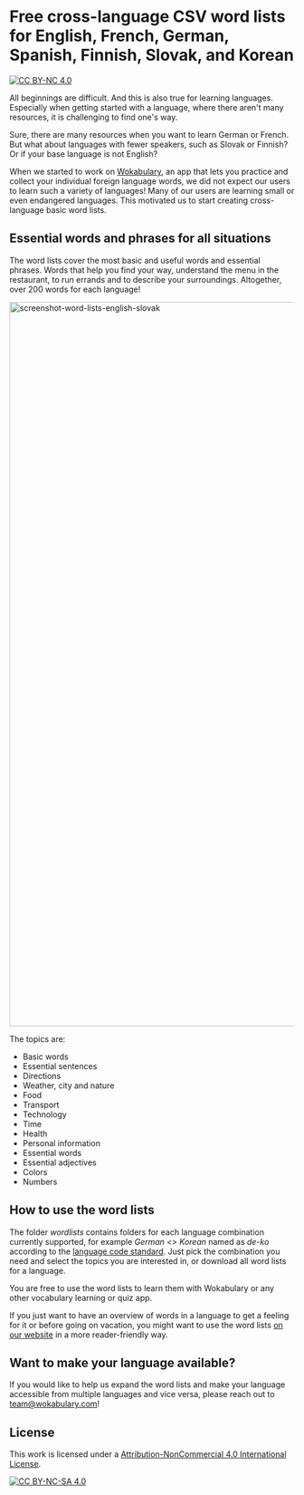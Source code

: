 # Free cross-language CSV word lists for English, French, German, Spanish, Finnish, Slovak, and Korean

[![CC BY-NC 4.0][cc-by-nc-shield]][cc-by-nc]


All beginnings are difficult. And this is also true for learning languages. Especially when getting started with a language, where there aren't many resources, it is challenging to find one's way.

Sure, there are many resources when you want to learn German or French. But what about languages with fewer speakers, such as Slovak or Finnish? Or if your base language is not English?

When we started to work on [Wokabulary](https://wokabulary.com), an app that lets you practice and collect your individual foreign language words, we did not expect our users to learn such a variety of languages! Many of our users are learning small or even endangered languages. This motivated us to start creating cross-language basic word lists. 

## Essential words and phrases for all situations

The word lists cover the most basic and useful words and essential phrases. Words that help you find your way, understand the menu in the restaurant, to run errands and to describe your surroundings. Altogether, over 200 words for each language!

<img width="1279" alt="screenshot-word-lists-english-slovak" src="https://github.com/CodingFriends/basic-vocabulary-word-lists/assets/3600247/30c93ba8-a930-41b3-9b21-4def5e6254c0">

The topics are:
* Basic words
* Essential sentences
* Directions
* Weather, city and nature
* Food
* Transport
* Technology
* Time
* Health
* Personal information
* Essential words
* Essential adjectives
* Colors
* Numbers

## How to use the word lists

The folder _wordlists_ contains folders for each language combination currently supported, for example _German <> Korean_ named as _de-ko_ according to the [language code standard](https://en.wikipedia.org/wiki/List_of_ISO_639-1_codes). Just pick the combination you need and select the topics you are interested in, or download all word lists for a language.

You are free to use the word lists to learn them with Wokabulary or any other vocabulary learning or quiz app.

If you just want to have an overview of words in a language to get a feeling for it or before going on vacation, you might want to use the word lists [on our website](https://wokabulary.com/wordlists) in a more reader-friendly way.

## Want to make your language available?

If you would like to help us expand the word lists and make your language accessible from multiple languages and vice versa, please reach out to team@wokabulary.com!

## License

This work is licensed under a
[Attribution-NonCommercial 4.0 International License][cc-by-nc].

[![CC BY-NC-SA 4.0][cc-by-nc-image]][cc-by-nc]

[cc-by-nc]: https://creativecommons.org/licenses/by-nc/4.0/
[cc-by-nc-image]: https://licensebuttons.net/l/by-nc/4.0/88x31.png
[cc-by-nc-shield]: https://img.shields.io/badge/License-CC%20BY--NC%204.0-lightgrey.svg

